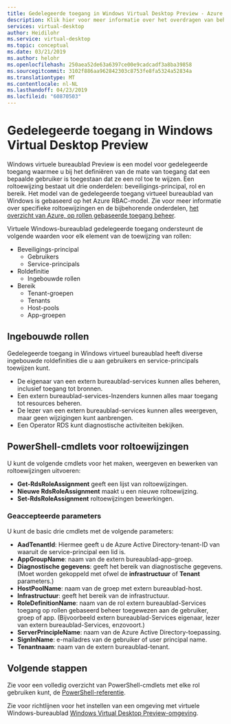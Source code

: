 ```yaml
---
title: Gedelegeerde toegang in Windows Virtual Desktop Preview - Azure
description: Klik hier voor meer informatie over het overdragen van beheerdersbevoegdheden op de implementatie van een Windows virtuele bureaublad Preview, inclusief voorbeelden.
services: virtual-desktop
author: Heidilohr
ms.service: virtual-desktop
ms.topic: conceptual
ms.date: 03/21/2019
ms.author: helohr
ms.openlocfilehash: 250aea52de63a6397ce00e9cadcadf3a8ba39858
ms.sourcegitcommit: 3102f886aa962842303c8753fe8fa5324a52834a
ms.translationtype: MT
ms.contentlocale: nl-NL
ms.lasthandoff: 04/23/2019
ms.locfileid: "60870503"
---
```

# <a name="delegated-access-in-windows-virtual-desktop-preview"></a>Gedelegeerde toegang in Windows Virtual Desktop Preview

Windows virtuele bureaublad Preview is een model voor gedelegeerde toegang waarmee u bij het definiëren van de mate van toegang dat een bepaalde gebruiker is toegestaan dat ze een rol toe te wijzen. Een roltoewijzing bestaat uit drie onderdelen: beveiligings-principal, rol en bereik. Het model van de gedelegeerde toegang virtueel bureaublad van Windows is gebaseerd op het Azure RBAC-model. Zie voor meer informatie over specifieke roltoewijzingen en de bijbehorende onderdelen, [het overzicht van Azure, op rollen gebaseerde toegang beheer](https://docs.microsoft.com/azure/active-directory/role-based-access-built-in-roles).

Virtuele Windows-bureaublad gedelegeerde toegang ondersteunt de volgende waarden voor elk element van de toewijzing van rollen:

* Beveiligings-principal
    * Gebruikers
    * Service-principals
* Roldefinitie
    * Ingebouwde rollen
* Bereik
    * Tenant-groepen
    * Tenants
    * Host-pools
    * App-groepen

## <a name="built-in-roles"></a>Ingebouwde rollen

Gedelegeerde toegang in Windows virtueel bureaublad heeft diverse ingebouwde roldefinities die u aan gebruikers en service-principals toewijzen kunt.

* De eigenaar van een extern bureaublad-services kunnen alles beheren, inclusief toegang tot bronnen.
* Een extern bureaublad-services-Inzenders kunnen alles maar toegang tot resources beheren.
* De lezer van een extern bureaublad-services kunnen alles weergeven, maar geen wijzigingen kunt aanbrengen.
* Een Operator RDS kunt diagnostische activiteiten bekijken.

## <a name="powershell-cmdlets-for-role-assignments"></a>PowerShell-cmdlets voor roltoewijzingen

U kunt de volgende cmdlets voor het maken, weergeven en bewerken van roltoewijzingen uitvoeren:

* **Get-RdsRoleAssignment** geeft een lijst van roltoewijzingen.
* **Nieuwe RdsRoleAssignment** maakt u een nieuwe roltoewijzing.
* **Set-RdsRoleAssignment** roltoewijzingen bewerkingen.

### <a name="accepted-parameters"></a>Geaccepteerde parameters

U kunt de basic drie cmdlets met de volgende parameters:

* **AadTenantId**: Hiermee geeft u de Azure Active Directory-tenant-ID van waaruit de service-principal een lid is.
* **AppGroupName**: naam van de extern bureaublad-app-groep.
* **Diagnostische gegevens**: geeft het bereik van diagnostische gegevens. (Moet worden gekoppeld met ofwel de **infrastructuur** of **Tenant** parameters.)
* **HostPoolName**: naam van de groep met extern bureaublad-host.
* **Infrastructuur**: geeft het bereik van de infrastructuur.
* **RoleDefinitionName**: naam van de rol extern bureaublad-Services toegang op rollen gebaseerd beheer toegewezen aan de gebruiker, groep of app. (Bijvoorbeeld extern bureaublad-Services eigenaar, lezer van extern bureaublad-Services, enzovoort.)
* **ServerPrincipleName**: naam van de Azure Active Directory-toepassing.
* **SignInName**: e-mailadres van de gebruiker of user principal name.
* **Tenantnaam**: naam van de extern bureaublad-tenant.

## <a name="next-steps"></a>Volgende stappen

Zie voor een volledig overzicht van PowerShell-cmdlets met elke rol gebruiken kunt, de [PowerShell-referentie](/powershell/windows-virtual-desktop/overview).

Zie voor richtlijnen voor het instellen van een omgeving met virtuele Windows-bureaublad [Windows Virtual Desktop Preview-omgeving](environment-setup.md).

